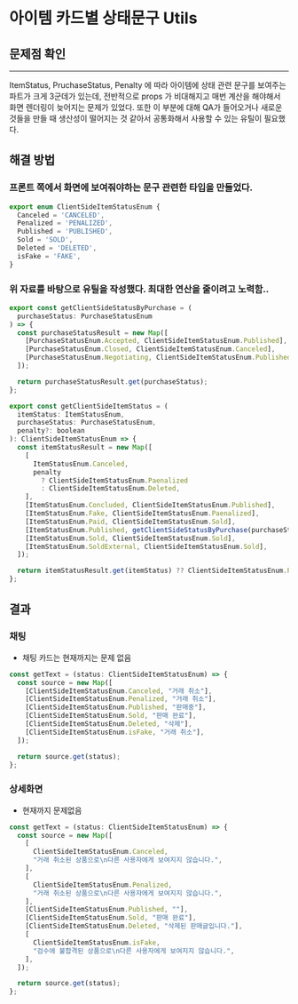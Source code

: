 # 아이템 카드별 상태문구 Utils

## 문제점 확인

---

ItemStatus, PruchaseStatus, Penalty 에 따라 아이템에 상태 관련 문구를 보여주는 파트가 크게 3군데가 있는데, 전반적으로 props 가 비대해지고 매번 계산을 해야해서 화면 렌더링이 늦어지는 문제가 있었다. 또한 이 부분에 대해 QA가 들어오거나 새로운 것들을 만들 때 생산성이 떨어지는 것 같아서 공통화해서 사용할 수 있는 유틸이 필요했다.

## 해결 방법

### 프론트 쪽에서 화면에 보여줘야하는 문구 관련한 타입을 만들었다.

```jsx
export enum ClientSideItemStatusEnum {
  Canceled = 'CANCELED',
  Penalized = 'PENALIZED',
  Published = 'PUBLISHED',
  Sold = 'SOLD',
  Deleted = 'DELETED',
  isFake = 'FAKE',
}
```

### 위 자료를 바탕으로 유틸을 작성했다. 최대한 연산을 줄이려고 노력함..

```jsx
export const getClientSideStatusByPurchase = (
  purchaseStatus: PurchaseStatusEnum
) => {
  const purchaseStatusResult = new Map([
    [PurchaseStatusEnum.Accepted, ClientSideItemStatusEnum.Published],
    [PurchaseStatusEnum.Closed, ClientSideItemStatusEnum.Canceled],
    [PurchaseStatusEnum.Negotiating, ClientSideItemStatusEnum.Published],
  ]);

  return purchaseStatusResult.get(purchaseStatus);
};

export const getClientSideItemStatus = (
  itemStatus: ItemStatusEnum,
  purchaseStatus: PurchaseStatusEnum,
  penalty?: boolean
): ClientSideItemStatusEnum => {
  const itemStatusResult = new Map([
    [
      ItemStatusEnum.Canceled,
      penalty
        ? ClientSideItemStatusEnum.Paenalized
        : ClientSideItemStatusEnum.Deleted,
    ],
    [ItemStatusEnum.Concluded, ClientSideItemStatusEnum.Published],
    [ItemStatusEnum.Fake, ClientSideItemStatusEnum.Paenalized],
    [ItemStatusEnum.Paid, ClientSideItemStatusEnum.Sold],
    [ItemStatusEnum.Published, getClientSideStatusByPurchase(purchaseStatus)],
    [ItemStatusEnum.Sold, ClientSideItemStatusEnum.Sold],
    [ItemStatusEnum.SoldExternal, ClientSideItemStatusEnum.Sold],
  ]);

  return itemStatusResult.get(itemStatus) ?? ClientSideItemStatusEnum.Published;
};
```

## 결과

### 채팅

- 채팅 카드는 현재까지는 문제 없음

```jsx
const getText = (status: ClientSideItemStatusEnum) => {
  const source = new Map([
    [ClientSideItemStatusEnum.Canceled, "거래 취소"],
    [ClientSideItemStatusEnum.Penalized, "거래 취소"],
    [ClientSideItemStatusEnum.Published, "판매중"],
    [ClientSideItemStatusEnum.Sold, "판매 완료"],
    [ClientSideItemStatusEnum.Deleted, "삭제"],
    [ClientSideItemStatusEnum.isFake, "거래 취소"],
  ]);

  return source.get(status);
};
```

### 상세화면

- 현재까지 문제없음

```jsx
const getText = (status: ClientSideItemStatusEnum) => {
  const source = new Map([
    [
      ClientSideItemStatusEnum.Canceled,
      "거래 취소된 상품으로\n다른 사용자에게 보여지지 않습니다.",
    ],
    [
      ClientSideItemStatusEnum.Penalized,
      "거래 취소된 상품으로\n다른 사용자에게 보여지지 않습니다.",
    ],
    [ClientSideItemStatusEnum.Published, ""],
    [ClientSideItemStatusEnum.Sold, "판매 완료"],
    [ClientSideItemStatusEnum.Deleted, "삭제된 판매글입니다."],
    [
      ClientSideItemStatusEnum.isFake,
      "검수에 불합격된 상품으로\n다른 사용자에게 보여지지 않습니다.",
    ],
  ]);

  return source.get(status);
};
```
